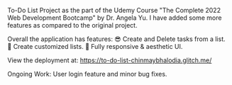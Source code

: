 To-Do List Project as the part of the Udemy Course "The Complete 2022 Web Development Bootcamp" by Dr. Angela Yu. I have added some more features as compared to the original project.

Overall the application has features:
😎 Create and Delete tasks from a list.
📃 Create customized lists.
💖 Fully responsive & aesthetic UI.

View the deployment at: https://to-do-list-chinmaybhalodia.glitch.me/

Ongoing Work: User login feature and minor bug fixes.
